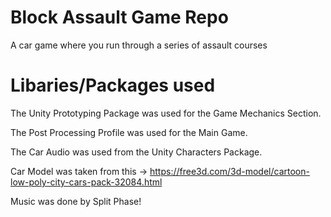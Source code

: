 # Block Assault Game Repo
A car game where you run through a series of assault courses

# Libaries/Packages used
The Unity Prototyping Package was used for the Game Mechanics Section.

The Post Processing Profile was used for the Main Game.

The Car Audio was used from the Unity Characters Package.

Car Model was taken from this -> https://free3d.com/3d-model/cartoon-low-poly-city-cars-pack-32084.html

Music was done by Split Phase!
